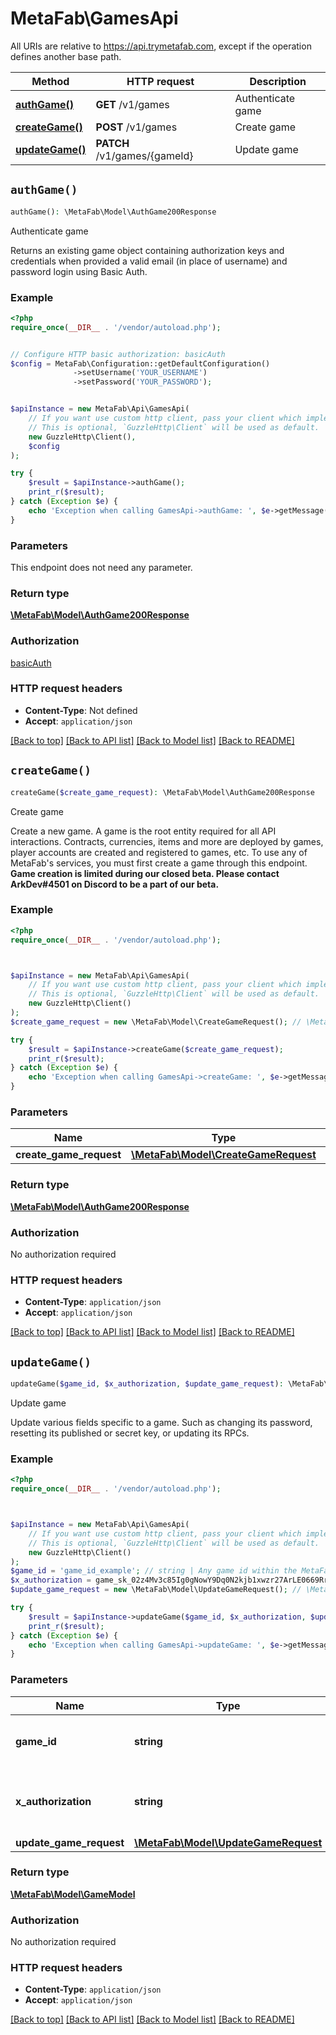 # MetaFab\GamesApi

All URIs are relative to https://api.trymetafab.com, except if the operation defines another base path.

| Method | HTTP request | Description |
| ------------- | ------------- | ------------- |
| [**authGame()**](GamesApi.md#authGame) | **GET** /v1/games | Authenticate game |
| [**createGame()**](GamesApi.md#createGame) | **POST** /v1/games | Create game |
| [**updateGame()**](GamesApi.md#updateGame) | **PATCH** /v1/games/{gameId} | Update game |


## `authGame()`

```php
authGame(): \MetaFab\Model\AuthGame200Response
```

Authenticate game

Returns an existing game object containing authorization keys and credentials when provided a valid email (in place of username) and password login using Basic Auth.

### Example

```php
<?php
require_once(__DIR__ . '/vendor/autoload.php');


// Configure HTTP basic authorization: basicAuth
$config = MetaFab\Configuration::getDefaultConfiguration()
              ->setUsername('YOUR_USERNAME')
              ->setPassword('YOUR_PASSWORD');


$apiInstance = new MetaFab\Api\GamesApi(
    // If you want use custom http client, pass your client which implements `GuzzleHttp\ClientInterface`.
    // This is optional, `GuzzleHttp\Client` will be used as default.
    new GuzzleHttp\Client(),
    $config
);

try {
    $result = $apiInstance->authGame();
    print_r($result);
} catch (Exception $e) {
    echo 'Exception when calling GamesApi->authGame: ', $e->getMessage(), PHP_EOL;
}
```

### Parameters

This endpoint does not need any parameter.

### Return type

[**\MetaFab\Model\AuthGame200Response**](../Model/AuthGame200Response.md)

### Authorization

[basicAuth](../../README.md#basicAuth)

### HTTP request headers

- **Content-Type**: Not defined
- **Accept**: `application/json`

[[Back to top]](#) [[Back to API list]](../../README.md#endpoints)
[[Back to Model list]](../../README.md#models)
[[Back to README]](../../README.md)

## `createGame()`

```php
createGame($create_game_request): \MetaFab\Model\AuthGame200Response
```

Create game

Create a new game. A game is the root entity required for all API interactions. Contracts, currencies, items and more are deployed by games, player accounts are created and registered to games, etc.  To use any of MetaFab's services, you must first create a game through this endpoint.  **Game creation is limited during our closed beta. Please contact ArkDev#4501 on Discord to be a part of our beta.**

### Example

```php
<?php
require_once(__DIR__ . '/vendor/autoload.php');



$apiInstance = new MetaFab\Api\GamesApi(
    // If you want use custom http client, pass your client which implements `GuzzleHttp\ClientInterface`.
    // This is optional, `GuzzleHttp\Client` will be used as default.
    new GuzzleHttp\Client()
);
$create_game_request = new \MetaFab\Model\CreateGameRequest(); // \MetaFab\Model\CreateGameRequest

try {
    $result = $apiInstance->createGame($create_game_request);
    print_r($result);
} catch (Exception $e) {
    echo 'Exception when calling GamesApi->createGame: ', $e->getMessage(), PHP_EOL;
}
```

### Parameters

| Name | Type | Description  | Notes |
| ------------- | ------------- | ------------- | ------------- |
| **create_game_request** | [**\MetaFab\Model\CreateGameRequest**](../Model/CreateGameRequest.md)|  | |

### Return type

[**\MetaFab\Model\AuthGame200Response**](../Model/AuthGame200Response.md)

### Authorization

No authorization required

### HTTP request headers

- **Content-Type**: `application/json`
- **Accept**: `application/json`

[[Back to top]](#) [[Back to API list]](../../README.md#endpoints)
[[Back to Model list]](../../README.md#models)
[[Back to README]](../../README.md)

## `updateGame()`

```php
updateGame($game_id, $x_authorization, $update_game_request): \MetaFab\Model\GameModel
```

Update game

Update various fields specific to a game. Such as changing its password, resetting its published or secret key, or updating its RPCs.

### Example

```php
<?php
require_once(__DIR__ . '/vendor/autoload.php');



$apiInstance = new MetaFab\Api\GamesApi(
    // If you want use custom http client, pass your client which implements `GuzzleHttp\ClientInterface`.
    // This is optional, `GuzzleHttp\Client` will be used as default.
    new GuzzleHttp\Client()
);
$game_id = 'game_id_example'; // string | Any game id within the MetaFab ecosystem.
$x_authorization = game_sk_02z4Mv3c85Ig0gNowY9Dq0N2kjb1xwzr27ArLE0669RrRI6dLf822iPO26K1p1FP; // string | The `secretKey` of the authenticating game.
$update_game_request = new \MetaFab\Model\UpdateGameRequest(); // \MetaFab\Model\UpdateGameRequest

try {
    $result = $apiInstance->updateGame($game_id, $x_authorization, $update_game_request);
    print_r($result);
} catch (Exception $e) {
    echo 'Exception when calling GamesApi->updateGame: ', $e->getMessage(), PHP_EOL;
}
```

### Parameters

| Name | Type | Description  | Notes |
| ------------- | ------------- | ------------- | ------------- |
| **game_id** | **string**| Any game id within the MetaFab ecosystem. | |
| **x_authorization** | **string**| The &#x60;secretKey&#x60; of the authenticating game. | |
| **update_game_request** | [**\MetaFab\Model\UpdateGameRequest**](../Model/UpdateGameRequest.md)|  | |

### Return type

[**\MetaFab\Model\GameModel**](../Model/GameModel.md)

### Authorization

No authorization required

### HTTP request headers

- **Content-Type**: `application/json`
- **Accept**: `application/json`

[[Back to top]](#) [[Back to API list]](../../README.md#endpoints)
[[Back to Model list]](../../README.md#models)
[[Back to README]](../../README.md)
